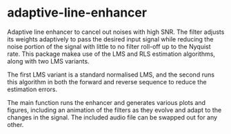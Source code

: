 # adaptive-line-enhancer

Adaptive line enhancer to cancel out noises with high SNR. The filter adjusts its weights adaptively to pass the desired input signal while reducing the noise portion of the signal with little to no filter roll-off up to the Nyquist rate. This package makea use of the LMS and RLS estimation algorithms, along with two LMS variants. 

The first LMS variant is a standard normalised LMS, and the second runs this algorithm in both the forward and reverse sequence to reduce the estimation errors.


The main function runs the enhancer and generates various plots and figures, including an animation of the filters as they evolve and adapt to the changes in the signal. The included audio file can be swapped out for any other.
